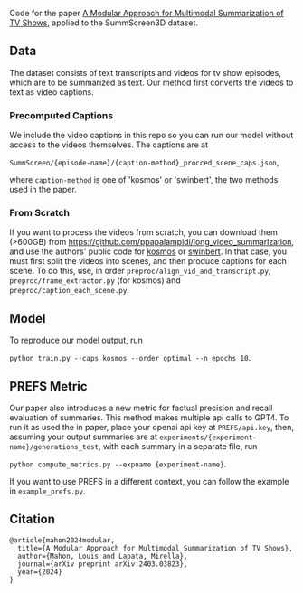 Code for the paper [A Modular Approach for Multimodal Summarization of TV Shows](https://arxiv.org/abs/2403.03823), applied to the SummScreen3D dataset. 

## Data
The dataset consists of text transcripts and videos for tv show episodes, which are to be summarized as text. Our method first converts the videos to text as video captions. 

### Precomputed Captions
We include the video captions in this repo so you can run our model without access to the videos themselves. The captions are at 

`SummScreen/{episode-name}/{caption-method}_procced_scene_caps.json`,

where `caption-method` is one of 'kosmos' or 'swinbert', the two methods used in the paper.

### From Scratch 
If you want to process the videos from scratch, you can download them (>600GB) from <https://github.com/ppapalampidi/long_video_summarization>, and use the authors' public code for [kosmos](https://github.com/microsoft/unilm/tree/master/kosmos-2) or [swinbert](https://github.com/microsoft/SwinBERT). In that case, you must first split the videos into scenes, and then produce captions for each scene. To do this, use, in order `preproc/align_vid_and_transcript.py`, `preproc/frame_extractor.py` (for kosmos) and `preproc/caption_each_scene.py`.

## Model
To reproduce our model output, run 

`python train.py --caps kosmos --order optimal --n_epochs 10`.

## PREFS Metric
Our paper also introduces a new metric for factual precision and recall evaluation of summaries. This method makes multiple api calls to GPT4. To run it as used the in paper, place your openai api key at `PREFS/api.key`, then, assuming your output summaries are at `experiments/{experiment-name}/generations_test`, with each summary in a separate file, run

`python compute_metrics.py --expname {experiment-name}`.

If you want to use PREFS in a different context, you can follow the example in `example_prefs.py`.

## Citation
```
@article{mahon2024modular,
  title={A Modular Approach for Multimodal Summarization of TV Shows},
  author={Mahon, Louis and Lapata, Mirella},
  journal={arXiv preprint arXiv:2403.03823},
  year={2024}
}
```
